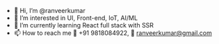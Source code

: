 - 👋 Hi, I’m @ranveerkumar
- 👀 I’m interested in UI, Front-end, IoT, AI/ML
- 🌱 I’m currently learning React full stack with SSR
- 📫 How to reach me 📱 +91 9818084922, 📧 ranveerkumar@gmail.com

<!---
ranveerkumar/ranveerkumar is a ✨ special ✨ repository because its `README.md` (this file) appears on your GitHub profile.
You can click the Preview link to take a look at your changes.
--->
